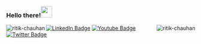 ### Hello there!<img src="https://media.giphy.com/media/hvRJCLFzcasrR4ia7z/giphy.gif" width="30px"/>
<img align="left" src="https://github-readme-stats.vercel.app/api?username=ritik-chauhan&show_icons=true&theme=radical&count_private=true&show_owner=true" alt="ritik-chauhan" />
<img align="right" src="https://github-readme-stats.vercel.app/api/top-langs/?username=ritik-chauhan&layout=compact&theme=radical&count_private=true&show_owner=true" alt="ritik-chauhan"/>
<div id="badges" aligh="center">
  <a href="https://www.linkedin.com/in/ritik-chauhan-b08340192/"><img src="https://img.shields.io/badge/LinkedIn-blue?style=flat&logo=linkedin&logoColor=white" alt="LinkedIn Badge"/></a>
  <a href="https://www.youtube.com/channel/UCKVZ2KnXCsHLwJmf2VrsceQ"><img src="https://img.shields.io/badge/YouTube-red?style=flat&logo=youtube&logoColor=white" alt="Youtube Badge"/></a>
  <a href="https://twitter.com/gcstwt"><img src="https://img.shields.io/badge/Twitter-blue?style=flat&logo=twitter&logoColor=white" alt="Twitter Badge"/></a>
</div>
<img src="https://komarev.com/ghpvc/?username=ritik-chauhan&style=flat-square&color=blue" alt=""/>





